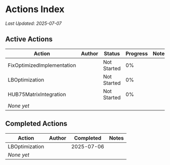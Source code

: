 # Actions Index

*Last Updated: 2025-07-07*

## Active Actions

| Action | Author | Status | Progress | Notes |
|--------|--------|--------|----------|-------|
| FixOptimizedImplementation | | Not Started | 0% | |
| LBOptimization | | Not Started | 0% | |
| HUB75MatrixIntegration | | Not Started | 0% | |
| *None yet* | | | | |

## Completed Actions  

| Action | Author | Completed | Notes |
|--------|--------|-----------|-------|
| LBOptimization | | 2025-07-06 | |
| *None yet* | | | |
